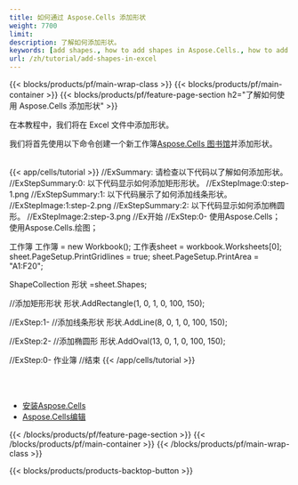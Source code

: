 ```yaml
---
title: 如何通过 Aspose.Cells 添加形状
weight: 7700
limit:
description: 了解如何添加形状。
keywords: [add shapes., how to add shapes in Aspose.Cells., how to add shapes using Aspose.Cells]
url: /zh/tutorial/add-shapes-in-excel
---
```

{{< blocks/products/pf/main-wrap-class >}}
{{< blocks/products/pf/main-container >}}
{{< blocks/products/pf/feature-page-section h2="了解如何使用 Aspose.Cells 添加形状" >}}

<p>
在本教程中，我们将在 Excel 文件中添加形状。
</p>

<p>
我们将首先使用以下命令创建一个新工作簿<a href="https://www.nuget.org/packages/Aspose.Cells">Aspose.Cells 图书馆</a>并添加形状。
</p>

<br />
{{< app/cells/tutorial >}}
//ExSummary: 请检查以下代码以了解如何添加形状。
//ExStepSummary:0: 以下代码显示如何添加矩形形状。
//ExStepImage:0:step-1.png
//ExStepSummary:1: 以下代码展示了如何添加线条形状。
//ExStepImage:1:step-2.png
//ExStepSummary:2: 以下代码显示如何添加椭圆形。
//ExStepImage:2:step-3.png
//Ex开始
//ExStep:0-
使用Aspose.Cells；
使用Aspose.Cells.绘图；





工作簿 工作簿 = new Workbook();
工作表sheet = workbook.Worksheets[0];
sheet.PageSetup.PrintGridlines = true;
sheet.PageSetup.PrintArea = "A1:F20";

ShapeCollection 形状 =sheet.Shapes;

//添加矩形形状
形状.AddRectangle(1, 0, 1, 0, 100, 150);

//ExStep:1-
//添加线条形状
形状.AddLine(8, 0, 1, 0, 100, 150);

//ExStep:2-
//添加椭圆形
形状.AddOval(13, 0, 1, 0, 100, 150);

//ExStep:0-
作业簿
//结束
{{< /app/cells/tutorial >}}
<br />

<br />
<br />
<div class="code-sample">
    <ul class="link-list">
        <li class="link-item"><a href="https://docs.aspose.com/cells/net/installation/">安装Aspose.Cells</a></li>
        <li class="link-item"><a href="https://products.aspose.app/cells/editor/">Aspose.Cells编辑</a></li>
    </ul>
</div>

{{< /blocks/products/pf/feature-page-section >}}
{{< /blocks/products/pf/main-container >}}
{{< /blocks/products/pf/main-wrap-class >}}

{{< blocks/products/products-backtop-button >}}